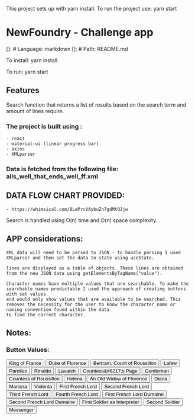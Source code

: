This project sets up with yarn install.
To run the project use: yarn start

# NewFoundry - Challenge app
[]: # Language: markdown
[]: # Path: README.md

To install: 
yarn install

To run: 
yarn start

## Features
Search function that returns a list of results based on the search term and amount of lines require.



### The project is built using : 
    - react
    - material-ui (linear progress bar)
    - axios
    - XMLparser

### Data is fetched from the following file: alls_well_that_ends_well_ff.xml

## DATA FLOW CHART PROVIDED: 

    - https://whimsical.com/8LePrcVAybuZn7gdMtQJjw

Search is handled using O(n) time and O(n) space complexity.

## APP considerations: 

    XML data will need to be parsed to JSON - to handle parsing I used XMLparser and then set the data to state using useState.

    lines are displayed as a table of objects. These lines are obtained from the new JSON data using getElementsByTagName("value").

    Character names have multiple values that are searchable. To make the searchable names predictable I used the approach of creating buttons with set values 
    and would only show values that are available to be searched. This removes the necessity for the user to know the character name or naming convention found within the data 
    to find the correct character. 




## Notes: 

### Button Values: 
<div class="character-values-wrapper">
<button name="character" value="KING.">King of France</button>
<button name="character" value="DUKE.">Duke of Florence</button>
<button name="character" value="BER.">Bertram, Count of Roussillon</button>
<button name="character" value="LAF.">Lafew</button>
<button name="character" value="PAR.">Parolles</button>
<button name="character" value="STEW.">Rinaldo</button>
<button name="character" value="CLO.">Lavatch</button>
<button name="character" value="PAGE.">Countess&amp;#8217;s Page</button>
<button name="character" value="GENT.">Gentleman</button>
<button name="character" value="COUNT.">Countess of Roussillon</button>
<button name="character" value="HEL.">Helena</button>
<button name="character" value="WID.">An Old Widow of Florence</button>
<button name="character" value="DIA.">Diana</button>
<button name="character" value="MAR.">Mariana</button>
<button name="character" value="VIOL.">Violenta</button>
<button name="character" value="1. LORD.">First French Lord</button>
<button name="character" value="2. LORD.">Second French Lord</button>
<button name="character" value="3. LORD.">Third French Lord</button>
<button name="character" value="4. LORD.">Fourth French Lord</button>
<button name="character" value="1. LORD. DUM.">First French Lord Dumaine</button>
<button name="character" value="2. LORD. DUM.">Second French Lord Dumaine</button>
<button name="character" value="1. SOLD. AS INTERPRETER.">First Soldier as Interpreter</button>
<button name="character" value="2. SOLD.">Second Soldier</button>
<button name="character" value="MESS.">Messenger</button>
</div>
